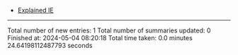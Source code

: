 - [Explained IE](markdown_files/Explained_IE.md)



 ************************************************* 
Total number of new entries: 1
Total number of summaries updated: 0
Finished at: 2024-05-04 08:20:18
Total time taken: 0.0 minutes 24.64198112487793 seconds
